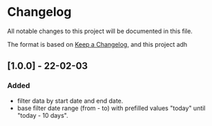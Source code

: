 # Changelog

All notable changes to this project will be documented in this file.

The format is based on [Keep a Changelog](https://keepachangelog.com/en/1.0.0/),
and this project adh

## [1.0.0] - 22-02-03

### Added

- filter data by start date and end date.
- base filter date range (from - to) with prefilled values "today" until "today - 10 days".
